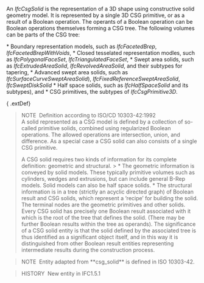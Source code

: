 An _IfcCsgSolid_ is the representation of a 3D shape using constructive solid geometry model. It is represented by a single 3D CSG primitive, or as a result of a Boolean operation. The operants of a Boolean operation can be Boolean operations themselves forming a CSG tree. The following volumes can be parts of the CSG tree:

\* Boundary representation models, such as _IfcFacetedBrep_, _IfcFacetedBrepWithVoids_, 
\* Closed tesselated representation modles, such as _IfcPolygonalFaceSet_, _IfcTriangulatedFaceSet_, 
\* Swept area solids, such as _IfcExtrudedAreaSolid_, _IfcRevolvedAreaSolid_, and their subtypes for tapering, 
\* Advanced swept area solids, such as _IfcSurfaceCurveSweptAreaSolid_), _IfcFixedReferenceSweptAreaSolid_, _IfcSweptDiskSolid_ 
\* Half space solids, such as _IfcHalfSpaceSolid_ and its subtypes), and 
\* CSG primitives, the subtypes of _IfcCsgPrimitive3D_. 

{ .extDef}
> NOTE&nbsp; Definition according to ISO/CD 10303-42:1992  
> A solid represented as a CSG model is defined by a collection of so-called primitive solids, combined using regularized Boolean operations. The allowed operations are intersection, union, and difference. As a special case a CSG solid can also consists of a single CSG primitive.  
>   
> A CSG solid requires two kinds of information for its complete definition: geometric and structural. > \* The geometric information is conveyed by solid models. These typically primitive volumes such as cylinders, wedges and extrusions, but can include general B-Rep models. Solid models can also be half space solids.
> \* The structural information is in a tree (strictly an acyclic directed graph) of Boolean result and CSG solids, which represent a &lsquo;recipe&rsquo; for building the solid. The terminal nodes are the geometric primitives and other solids. Every CSG solid has precisely one Boolean result associated with it which is the root of the tree that defines the solid. (There may be further Boolean results within the tree as operands). The significance of a CSG solid entity is that the solid defined by the associated tree is thus identified as a significant object itself, and in this way it is distinguished from other Boolean result entities representing intermediate results during the construction process.

> NOTE&nbsp; Entity adapted from \*\*csg_solid\*\* is defined in ISO 10303-42.

> HISTORY&nbsp; New entity in IFC1.5.1
